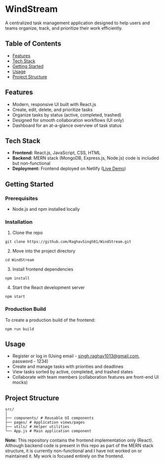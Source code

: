# WindStream

A centralized task management application designed to help users and teams organize, track, and prioritize their work efficiently.  



## Table of Contents

- [Features](#features)
- [Tech Stack](#tech-stack)
- [Getting Started](#getting-started)
- [Usage](#usage)
- [Project Structure](#project-structure)


## Features

- Modern, responsive UI built with React.js  
- Create, edit, delete, and prioritize tasks  
- Organize tasks by status (active, completed, trashed)  
- Designed for smooth collaboration workflows (UI only)  
- Dashboard for an at-a-glance overview of task status  

## Tech Stack

- **Frontend:** React.js, JavaScript, CSS, HTML  
- **Backend:** MERN stack (MongoDB, Express.js, Node.js) code is included but non-functional  
- **Deployment:** Frontend deployed on Netlify ([Live Demo](https://windstream-taskmanager.netlify.app/))

## Getting Started

### Prerequisites

- Node.js and npm installed locally  

### Installation

1. Clone the repo  
```
git clone https://github.com/RaghavSingh01/WindStream.git
```
2. Move into the project directory  
```
cd WindStream 
```
3. Install frontend dependencies  
```
npm install
```
4. Start the React development server  
```
npm start
```

### Production Build

To create a production build of the frontend:  
```
npm run build
```

## Usage

- Register or log in (Using email - singh.raghav1013@gmail.com, password - 1234)  
- Create and manage tasks with priorities and deadlines  
- View tasks sorted by active, completed, and trashed states  
- Collaborate with team members (collaboration features are front-end UI mocks)

## Project Structure

```
src/
│
├── components/ # Reusable UI components
├── pages/ # Application views/pages
├── utils/ # Helper utilities
└── App.js # Main application component
```


**Note:** This repository contains the frontend implementation only (React). Although backend code is present in this repo as part of the MERN stack structure, it is currently non-functional and I have not worked on or maintained it. My work is focused entirely on the frontend.